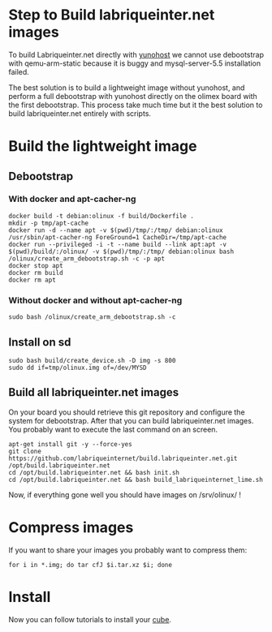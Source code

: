 
# Step to Build labriqueinter.net images 

To build Labriqueinter.net directly with [yunohost](https://yunohost.org/) we
cannot use debootstrap with qemu-arm-static because it is buggy and
mysql-server-5.5 installation failed.

The best solution is to build a lightweight image without yunohost, and
perform a full debootstrap with yunohost directly on the olimex board with the
first debootstrap. This process take much time but it the best solution to
build labriqueinter.net entirely with scripts.

# Build the lightweight image

## Debootstrap

### With docker and apt-cacher-ng

```shell
docker build -t debian:olinux -f build/Dockerfile .
mkdir -p tmp/apt-cache
docker run -d --name apt -v $(pwd)/tmp/:/tmp/ debian:olinux /usr/sbin/apt-cacher-ng ForeGround=1 CacheDir=/tmp/apt-cache
docker run --privileged -i -t --name build --link apt:apt -v $(pwd)/build/:/olinux/ -v $(pwd)/tmp/:/tmp/ debian:olinux bash /olinux/create_arm_debootstrap.sh -c -p apt
docker stop apt
docker rm build
docker rm apt
```

### Without docker and without apt-cacher-ng

```shell
sudo bash /olinux/create_arm_debootstrap.sh -c
```

## Install on sd

```shell
sudo bash build/create_device.sh -D img -s 800
sudo dd if=tmp/olinux.img of=/dev/MYSD
```

## Build all labriqueinter.net images

On your board you should retrieve this git repository and configure the system
for debootstrap. After that you can build labriqueinter.net images. You
probably want to execute the last command on an screen.

```shell
apt-get install git -y --force-yes
git clone https://github.com/labriqueinternet/build.labriqueinter.net.git /opt/build.labriqueinter.net
cd /opt/build.labriqueinter.net && bash init.sh
cd /opt/build.labriqueinter.net && bash build_labriqueinternet_lime.sh
```

Now, if everything gone well you should have images on /srv/olinux/ !

# Compress images

If you want to share your images you probably want to compress them:

```shell
for i in *.img; do tar cfJ $i.tar.xz $i; done
```

# Install 

Now you can follow tutorials to install your [cube](https://repo.labriqueinter.net/).
